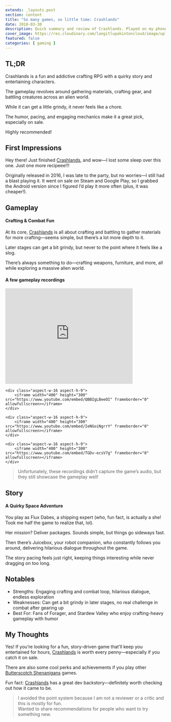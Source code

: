 ```yaml
---
extends: _layouts.post
section: content
title: "So many games, so little time: Crashlands"
date: 2018-03-30
description: Quick summary and review of Crashlands. Played on my phone. Don't you guys have phones?
cover_image: https://res.cloudinary.com/langitlupakintoncloud/image/upload/w_800/hugo/jcos.io/crashlands-cover_gtnzk1.png
featured: false
categories: [ gaming ]
---
```


## TL;DR

Crashlands is a fun and addictive crafting RPG with a quirky story and entertaining characters.

The gameplay revolves around gathering materials, crafting gear, and battling creatures across an alien world.

While it can get a little grindy, it never feels like a chore.

The humor, pacing, and engaging mechanics make it a great pick, especially on sale.

Highly recommended!

## First Impressions

Hey there! Just finished [Crashlands](https://store.steampowered.com/app/391730/Crashlands/), and wow—I lost some sleep over this one. Just one more recipeee!!!

Originally released in 2016, I was late to the party, but no worries—I still had a blast playing it. It went on sale on Steam and Google Play, so I grabbed the Android version since I figured I’d play it more often (plus, it was cheaper!).

## Gameplay

#### Crafting & Combat Fun

At its core, [Crashlands](https://store.steampowered.com/app/391730/Crashlands/) is all about crafting and battling to gather materials for more crafting—seems simple, but there’s a lot more depth to it.

Later stages can get a bit grindy, but never to the point where it feels like a slog.

There’s always something to do—crafting weapons, furniture, and more, all while exploring a massive alien world.

#### A few gameplay recordings

<div class="columns-1 md:columns-2 gap-4 space-y-4">
    <div class="aspect-w-16 aspect-h-9">
        <iframe width="400" height="300" src="https://www.youtube.com/embed/ugTI2N5n0t8" frameborder="0" allowfullscreen></iframe>
    </div>

    <div class="aspect-w-16 aspect-h-9">
        <iframe width="400" height="300" src="https://www.youtube.com/embed/QBBIgLBeeOI" frameborder="0" allowfullscreen></iframe>
    </div>

    <div class="aspect-w-16 aspect-h-9">
        <iframe width="400" height="300" src="https://www.youtube.com/embed/IeNGoiNgrrY" frameborder="0" allowfullscreen></iframe>
    </div>

    <div class="aspect-w-16 aspect-h-9">
        <iframe width="400" height="300" src="https://www.youtube.com/embed/TGDv-ecsV7g" frameborder="0" allowfullscreen></iframe>
    </div>   
</div>

> Unfortunately, these recordings didn’t capture the game’s audio, but they still showcase the gameplay well!

## Story

#### A Quirky Space Adventure

You play as Flux Dabes, a shipping expert (who, fun fact, is actually a she! Took me half the game to realize that, lol).

Her mission? Deliver packages. Sounds simple, but things go sideways fast.

Then there’s Juicebox, your robot companion, who constantly follows you around, delivering hilarious dialogue throughout the game.

The story pacing feels just right, keeping things interesting while never dragging on too long.

## Notables

- Strengths: Engaging crafting and combat loop, hilarious dialogue, endless exploration
- Weaknesses: Can get a bit grindy in later stages, no real challenge in combat after gearing up
- Best For: Fans of Forager, and Stardew Valley who enjoy crafting-heavy gameplay with humor

## My Thoughts

Yes! If you’re looking for a fun, story-driven game that’ll keep you entertained for hours, [Crashlands](https://store.steampowered.com/app/391730/Crashlands/) is worth every penny—especially if you catch it on sale.

There are also some cool perks and achievements if you play other [Butterscotch Shenanigans](https://www.bscotch.net/) games.

Fun fact: [Crashlands](https://store.steampowered.com/app/391730/Crashlands/) has a great dev backstory—definitely worth checking out how it came to be.

> I avoided the point system because I am not a reviewer or a critic and this is mostly for fun.  
> Wanted to share recommendations for people who want to try something new.

